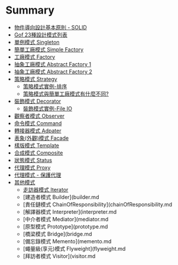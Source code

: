 ﻿# Summary
* [物件導向設計基本原則 - SOLID](oodPrinciple.md)	
* [Gof 23種設計模式列表](gofPatternList.md)
* [單例模式 Singleton](singleton.md)
* [簡單工廠模式 Simple Factory](simpleFactory.md)
* [工廠模式 Factory](factory.md)
* [抽象工廠模式 Abstract Factory 1](abstractFactory1.md)
* [抽象工廠模式 Abstract Factory 2](abstractFactory2.md)
* [策略模式 Strategy](strategy.md) 
	* [策略模式實例-排序](strategySort.md) 
	* [策略模式與簡單工廠模式有什麼不同?](strategySimpleFactory.md) 
* [裝飾模式 Decorator](decorator.md)	
	* [裝飾模式實例-File IO](decoratorFileIO.md)
* [觀察者模式 Observer](observer.md)	
* [命令模式 Command](command.md)	
* [轉接器模式 Adpater](adapter.md)
* [表象(外觀)模式 Facade](facade.md)
* [樣版模式 Template](template.md)  
* [合成模式 Composite](composite.md)  
* [狀態模式 Status](status.md)  
* [代理模式 Proxy](proxy.md)
* [代理模式 - 保護代理](protectProxy.md)
* [其他模式](Others.md)
	* [走訪器模式 Iterator](iterator.md)
	* [建造者模式 Builder](builder.md
	* [責任鏈模式 ChainOfResponsibility](chainOfResponsibility.md
	* [解譯器模式 Interpreter](interpreter.md
	* [中介者模式 Mediator](mediator.md
	* [原型模式   Prototype](prototype.md
	* [橋梁模式   Bridge](bridge.md
	* [備忘錄模式 Memento](memento.md
	* [蠅量級(享元)模式 Flyweight](flyweight.md
	* [拜訪者模式 Visitor](visitor.md